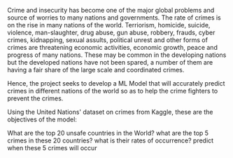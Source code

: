 Crime and insecurity has become one of the major global problems and source of worries to many nations and governments. The rate of crimes is on the rise in many nations of the world. Terriorism, homicide, suicide, violence, man-slaughter, drug abuse, gun abuse, robbery, frauds, cyber crimes, kidnapping, sexual assults, political unrest and other forms of crimes are threatening economic activities, economic growth, peace and progress of many nations. These may be common in the developing nations but the developed nations have not been spared, a number of them are having a fair share of the large scale and coordinated crimes.

Hence, the project seeks to develop a ML Model that will accurately predict crimes in different nations of the world so as to help the crime fighters to prevent the crimes.

Using the United Nations' dataset on crimes from Kaggle, these are the objectives of the model:

What are the top 20 unsafe countries in the World?
what are the top 5 crimes in these 20 countries?
what is their rates of occurrence?
predict when these 5 crimes will occur
